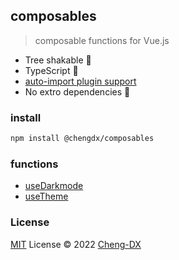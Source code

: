 ## composables
> composable functions for Vue.js
- Tree shakable 🌲
- TypeScript 🦕
- [auto-import plugin support](./src/autoImportPresets/index.md)
- No extro dependencies 🚀

### install
```sh
npm install @chengdx/composables
```

### functions
- [useDarkmode](./src/useDarkmode/index.md)
- [useTheme](./src/useTheme/index.md)

### License
[MIT](./LICENSE) License © 2022 [Cheng-DX](https://github.com/Cheng-DX)
